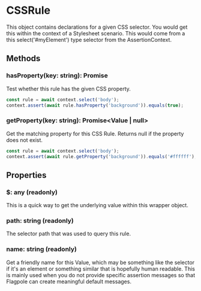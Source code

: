 # CSSRule

This object contains declarations for a given CSS selector. You would get this within the context of a Stylesheet scenario. This would come from a this select('#myElement') type selector from the AssertionContext.

## Methods

### hasProperty(key: string): Promise<boolean>

Test whether this rule has the given CSS property.

```javascript
const rule = await context.select('body');
context.assert(await rule.hasProperty('background')).equals(true);
```

### getProperty(key: string): Promise<Value | null> 

Get the matching property for this CSS Rule. Returns null if the property does not exist.

```javascript
const rule = await context.select('body');
context.assert(await rule.getProperty('background')).equals('#ffffff');
```

## Properties 

### $: any (readonly)

This is a quick way to get the underlying value within this wrapper object.

### path: string (readonly)

The selector path that was used to query this rule.

### name: string (readonly)

Get a friendly name for this Value, which may be something like the selector if it's an element or something similar that is hopefully human readable. This is mainly used when you do not provide specific assertion messages so that Flagpole can create meaningful default messages.